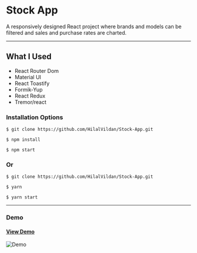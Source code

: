 # Stock App

A responsively designed React project where brands and models can be filtered and sales and purchase rates are charted.

<hr />

## What I Used

- React Router Dom
- Material UI
- React Toastify
- Formik-Yup
- React Redux
- Tremor/react

### Installation Options

```
$ git clone https://github.com/HilalVildan/Stock-App.git
```

```
$ npm install
```

```
$ npm start
```

### Or

```
$ git clone https://github.com/HilalVildan/Stock-App.git
```

```
$ yarn
```

```
$ yarn start
```

<hr />

### Demo

#### [View Demo](https://stockapp-proj.netlify.app/)

![Demo]()